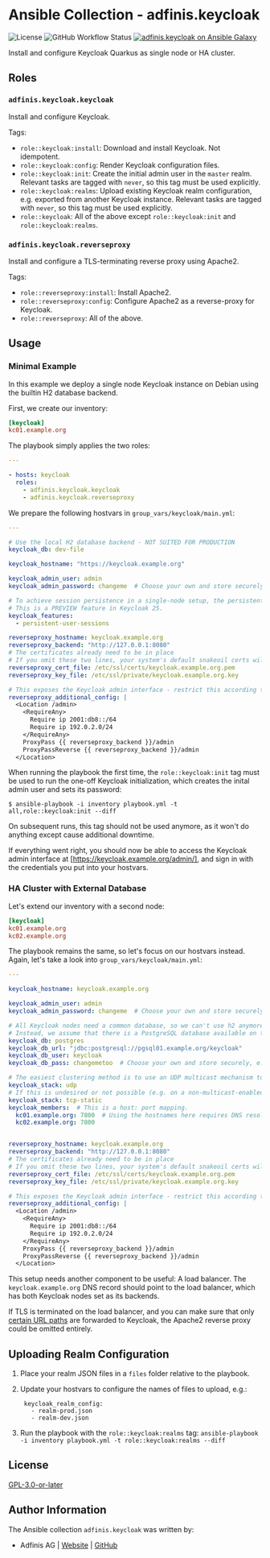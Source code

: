 # Ansible Collection - adfinis.keycloak

![License](https://img.shields.io/github/license/adfinis/ansible-collection-keycloak)
![GitHub Workflow Status](https://img.shields.io/github/actions/workflow/status/adfinis/ansible-collection-keycloak/ansible-lint.yml)
[![adfinis.keycloak on Ansible Galaxy](https://img.shields.io/badge/collection-adfinis.keycloak-blue)](https://galaxy.ansible.com/ui/repo/published/adfinis/keyclaok/)


Install and configure Keycloak Quarkus as single node or HA cluster.

## Roles

### `adfinis.keycloak.keycloak`

Install and configure Keycloak.

Tags:
- `role::keycloak:install`: Download and install Keycloak.  Not idempotent.
- `role::keycloak:config`: Render Keycloak configuration files.
- `role::keycloak:init`: Create the initial admin user in the `master` realm.  Relevant tasks are tagged with `never`, so this tag must be used explicitly.
- `role::keycloak:realms`: Upload existing Keycloak realm configuration, e.g. exported from another Keycloak instance.  Relevant tasks are tagged with `never`, so this tag must be used explicitly.
- `role::keycloak`: All of the above except `role::keycloak:init` and `role::keycloak:realms`.

### `adfinis.keycloak.reverseproxy`

Install and configure a TLS-terminating reverse proxy using Apache2.

Tags:
- `role::reverseproxy:install`: Install Apache2.
- `role::reverseproxy:config`: Configure Apache2 as a reverse-proxy for Keycloak.
- `role::reverseproxy`: All of the above.


## Usage

### Minimal Example

In this example we deploy a single node Keycloak instance on Debian using the builtin H2 database backend.

First, we create our inventory:

```ini
[keycloak]
kc01.example.org
```

The playbook simply applies the two roles:

```yaml
---

- hosts: keycloak
  roles:
    - adfinis.keycloak.keycloak
    - adfinis.keycloak.reverseproxy
```

We prepare the following hostvars in `group_vars/keycloak/main.yml`:

```yaml
---

# Use the local H2 database backend - NOT SUITED FOR PRODUCTION
keycloak_db: dev-file

keycloak_hostname: "https://keycloak.example.org"

keycloak_admin_user: admin
keycloak_admin_password: changeme  # Choose your own and store securely, e.g. in ansible-vault

# To achieve session persistence in a single-node setup, the persistent-user-sessions feature can be enabled.
# This is a PREVIEW feature in Keycloak 25.
keycloak_features:
  - persistent-user-sessions

reverseproxy_hostname: keycloak.example.org
reverseproxy_backend: "http://127.0.0.1:8080"
# The certificates already need to be in place
# If you omit these two lines, your system's default snakeoil certs will be used
reverseproxy_cert_file: /etc/ssl/certs/keycloak.example.org.pem
reverseproxy_key_file: /etc/ssl/private/keycloak.example.org.key

# This exposes the Keycloak admin interface - restrict this according to your requirements
reverseproxy_additional_config: |
  <Location /admin>
    <RequireAny>
      Require ip 2001:db8::/64
      Require ip 192.0.2.0/24
    </RequireAny>
    ProxyPass {{ reverseproxy_backend }}/admin
    ProxyPassReverse {{ reverseproxy_backend }}/admin
  </Location>
```

When running the playbook the first time, the `role::keycloak:init` tag must be used to run the one-off Keycloak initialization, which creates the inital admin user and sets its password:

```shell-session
$ ansible-playbook -i inventory playbook.yml -t all,role::keycloak:init --diff
```

On subsequent runs, this tag should not be used anymore, as it won't do anything except cause additional downtime.

If everything went right, you should now be able to access the Keycloak admin interface at [https://keycloak.example.org/admin/],
and sign in with the credentials you put into your hostvars.


### HA Cluster with External Database

Let's extend our inventory with a second node:

```ini
[keycloak]
kc01.example.org
kc02.example.org
```

The playbook remains the same, so let's focus on our hostvars instead.  Again, let's take a look into `group_vars/keycloak/main.yml`:

```yaml
---

keycloak_hostname: keycloak.example.org

keycloak_admin_user: admin
keycloak_admin_password: changeme  # Choose your own and store securely, e.g. in ansible-vault

# All Keycloak nodes need a common database, so we can't use h2 anymore
# Instead, we assume that there is a PostgreSQL database available on the network.
keycloak_db: postgres
keycloak_db_url: "jdbc:postgresql://pgsql01.example.org/keycloak"
keycloak_db_user: keycloak
keycloak_db_pass: changemetoo  # Choose your own and store securely, e.g. in ansible-vault

# The easiest clustering method is to use an UDP multicast mechanism to discover other nodes on the same network:
keycloak_stack: udp
# If this is undesired or not possible (e.g. on a non-multicast-enabled network), you can provide a static peer list instead:
keycloak_stack: tcp-static
keycloak_members:  # This is a host: port mapping.
  kc01.example.org: 7800  # Using the hostnames here requires DNS resolution to work.  IP addresses can be used as well.
  kc02.example.org: 7800


reverseproxy_hostname: keycloak.example.org
reverseproxy_backend: "http://127.0.0.1:8080"
# The certificates already need to be in place
# If you omit these two lines, your system's default snakeoil certs will be used
reverseproxy_cert_file: /etc/ssl/certs/keycloak.example.org.pem
reverseproxy_key_file: /etc/ssl/private/keycloak.example.org.key

# This exposes the Keycloak admin interface - restrict this according to your requirements
reverseproxy_additional_config: |
  <Location /admin>
    <RequireAny>
      Require ip 2001:db8::/64
      Require ip 192.0.2.0/24
    </RequireAny>
    ProxyPass {{ reverseproxy_backend }}/admin
    ProxyPassReverse {{ reverseproxy_backend }}/admin
  </Location>
```

This setup needs another component to be useful:  A load balancer.
The `keycloak.example.org` DNS record should point to the load balancer, which has both Keycloak nodes set as its backends.

If TLS is terminated on the load balancer, and you can make sure that only [certain URL paths](https://www.keycloak.org/server/reverseproxy#_exposed_path_recommendations)
are forwarded to Keycloak, the Apache2 reverse proxy could be omitted entirely.


## Uploading Realm Configuration

1. Place your realm JSON files in a `files` folder relative to the playbook.
1. Update your hostvars to configure the names of files to upload, e.g.:

        keycloak_realm_config:
          - realm-prod.json
          - realm-dev.json
1. Run the playbook with the `role::keycloak:realms` tag: `ansible-playbook -i inventory playbook.yml -t role::keycloak:realms --diff`

## License

[GPL-3.0-or-later](https://github.com/adfinis/ansible-collection-keycloak/blob/main/LICENSE)

## Author Information

The Ansible collection `adfinis.keycloak` was written by:

* Adfinis AG | [Website](https://www.adfinis.com/) | [GitHub](https://github.com/adfinis)

